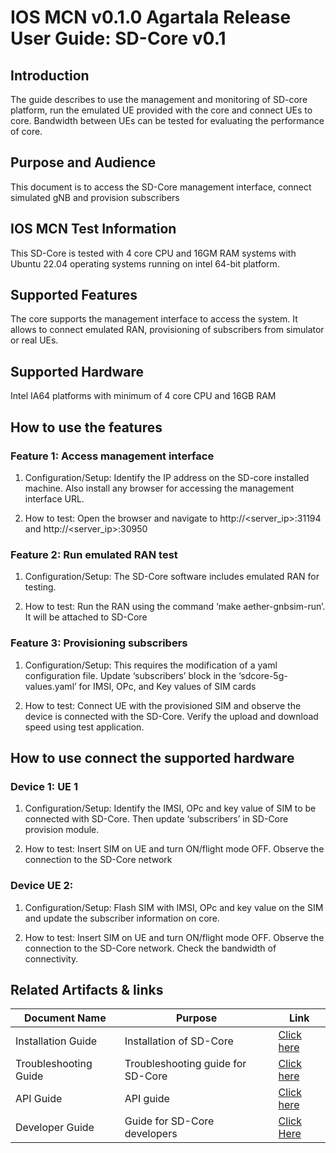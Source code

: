 ﻿
# **IOS MCN v0.1.0 Agartala Release** **User Guide: SD-Core v0.1**

## Introduction

The guide describes to use the management and monitoring of SD-core platform, run the emulated UE provided with the core and connect UEs to core. Bandwidth between UEs can be tested for evaluating the performance of core.

## Purpose and Audience

This document is to access the SD-Core management interface, connect simulated gNB and provision subscribers

## IOS MCN Test Information

This SD-Core is tested with 4 core CPU and 16GM RAM systems with Ubuntu 22.04 operating systems running on intel 64-bit platform.

##  Supported Features

The core supports the management interface to access the system. It allows to connect emulated RAN, provisioning of subscribers from simulator or real UEs.

##  Supported Hardware

Intel IA64 platforms with minimum of 4 core CPU and 16GB RAM

## How to use the features

###  Feature 1: Access management interface

1. Configuration/Setup: Identify the IP address on the SD-core installed machine. Also install any browser for accessing the management interface URL.

2. How to test: Open the browser and navigate to http://<server_ip>:31194 and http://<server_ip>:30950

###  Feature 2: Run emulated RAN test

1. Configuration/Setup: The SD-Core software includes emulated RAN for testing.

2. How to test: Run the RAN using the command ‘make aether-gnbsim-run’. It will be attached to SD-Core

###  Feature 3: Provisioning subscribers

1. Configuration/Setup: This requires the modification of a yaml configuration file. Update ‘subscribers’  block in the ‘sdcore-5g-values.yaml’ for IMSI, OPc, and Key values of SIM cards

2. How to test: Connect UE with the provisioned SIM and observe the device is connected with the SD-Core. Verify the upload and download speed using test application.

##  How to use connect the supported hardware

###  Device 1: UE 1

1. Configuration/Setup: Identify the IMSI, OPc and key value of SIM to be connected with SD-Core. Then update ‘subscribers’ in SD-Core provision module.

2. How to test: Insert SIM on UE and turn ON/flight mode OFF. Observe the connection to the SD-Core network

###  Device UE 2:

1. Configuration/Setup: Flash SIM with IMSI, OPc and key value on the SIM and update the subscriber information on core.

2. How to test: Insert SIM on UE and turn ON/flight mode OFF. Observe the connection to the SD-Core network. Check the bandwidth of connectivity.

## Related Artifacts & links

| **Document Name** | **Purpose** | **Link** |
|--|--|--|
| Installation Guide | Installation of SD-Core | [Click here](./Installation%20Guide.md) |
| Troubleshooting Guide  | Troubleshooting guide for SD-Core | [Click here](./Troubleshooting%20Guide.md)|
| API Guide | API guide | [Click here](./API%20Guide.md)|
| Developer Guide | Guide for SD-Core developers | [Click Here](./Developer%20Guide.md)|

















